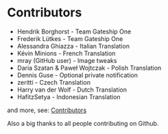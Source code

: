 # Contributors

- Hendrik Borghorst - Team Gateship One
- Frederik Lütkes - Team Gateship One
- Alessandra Ghiazza - Italian Translation
- Kévin Minions - French Translation
- mray (GitHub user) - Image tweaks
- Daria Szatan & Paweł Wojtczak - Polish Translation
- Dennis Guse - Optional private notification
- zeritti - Czech Translation
- Harry van der Wolf - Dutch Translation
- HafitzSetya - Indonesian Translation

and more, see: [Contributors](https://github.com/gateship-one/odyssey/graphs/contributors)

Also a big thanks to all people contributing on Github.
